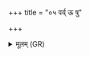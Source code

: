 +++
title = "०५ पर्य् ऊ षु"

+++
<details><summary>मूलम् (GR)</summary>

पर्य् ऊ षु प्र धन्वा वाजसातये  
परि वृत्राणि सक्षणिः ।  
दिवस् तद् अर्णवाꣳ अन्व् ईयसे  
सनिस्रसो नामासि त्रयोदशो मासः ॥
</details>
